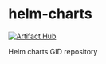 # helm-charts
[![Artifact Hub](https://img.shields.io/endpoint?url=https://artifacthub.io/badge/repository/getindata)](https://artifacthub.io/packages/search?repo=getindata)

Helm charts GID repository

